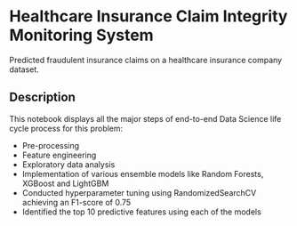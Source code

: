 # Healthcare Insurance Claim Integrity Monitoring System

Predicted fraudulent insurance claims on a healthcare insurance company dataset.

## Description

This notebook displays all the major steps of end-to-end Data Science life cycle process for this problem:
*  Pre-processing
*  Feature engineering
*  Exploratory data analysis
*  Implementation of various ensemble models like Random Forests, XGBoost and LightGBM
*  Conducted hyperparameter tuning using RandomizedSearchCV achieving an F1-score of 0.75
*  Identified the top 10 predictive features using each of the models


